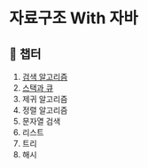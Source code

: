 # 자료구조 With 자바

## :bookmark_tabs: 챕터
1. [검색 알고리즘](https://github.com/mkyoung24/Algorithm/tree/ch1)
2. [스택과 큐](https://github.com/mkyoung24/Algorithm/tree/ch2)
3. 제귀 알고리즘
4. 정렬 알고리즘
5. 문자열 검색
6. 리스트
7. 트리
8. 해시

